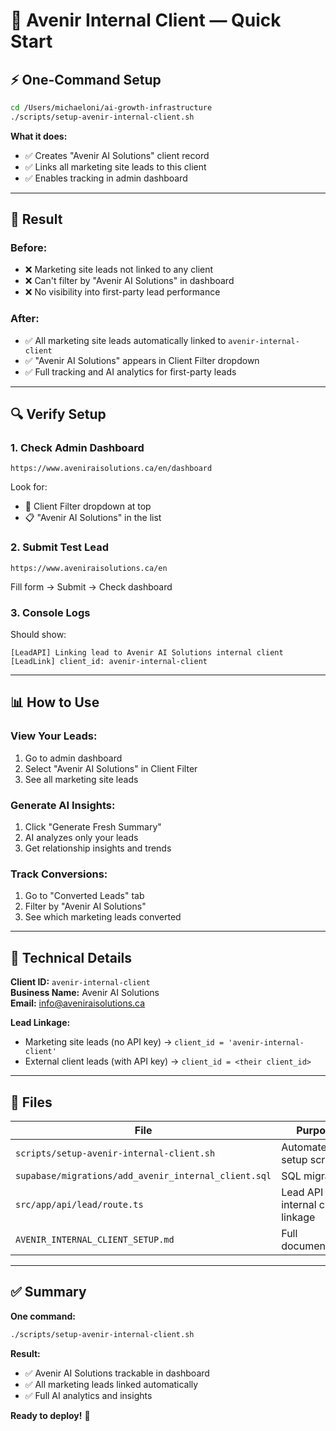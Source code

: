 # 🏢 Avenir Internal Client — Quick Start

## ⚡ One-Command Setup

```bash
cd /Users/michaeloni/ai-growth-infrastructure
./scripts/setup-avenir-internal-client.sh
```

**What it does:**
- ✅ Creates "Avenir AI Solutions" client record
- ✅ Links all marketing site leads to this client
- ✅ Enables tracking in admin dashboard

---

## 🎯 Result

### **Before:**
- ❌ Marketing site leads not linked to any client
- ❌ Can't filter by "Avenir AI Solutions" in dashboard
- ❌ No visibility into first-party lead performance

### **After:**
- ✅ All marketing site leads automatically linked to `avenir-internal-client`
- ✅ "Avenir AI Solutions" appears in Client Filter dropdown
- ✅ Full tracking and AI analytics for first-party leads

---

## 🔍 Verify Setup

### **1. Check Admin Dashboard**
```
https://www.aveniraisolutions.ca/en/dashboard
```

Look for:
- 🔽 Client Filter dropdown at top
- 📋 "Avenir AI Solutions" in the list

### **2. Submit Test Lead**
```
https://www.aveniraisolutions.ca/en
```

Fill form → Submit → Check dashboard

### **3. Console Logs**
Should show:
```
[LeadAPI] Linking lead to Avenir AI Solutions internal client
[LeadLink] client_id: avenir-internal-client
```

---

## 📊 How to Use

### **View Your Leads:**
1. Go to admin dashboard
2. Select "Avenir AI Solutions" in Client Filter
3. See all marketing site leads

### **Generate AI Insights:**
1. Click "Generate Fresh Summary"
2. AI analyzes only your leads
3. Get relationship insights and trends

### **Track Conversions:**
1. Go to "Converted Leads" tab
2. Filter by "Avenir AI Solutions"
3. See which marketing leads converted

---

## 🔧 Technical Details

**Client ID:** `avenir-internal-client`  
**Business Name:** Avenir AI Solutions  
**Email:** info@aveniraisolutions.ca  

**Lead Linkage:**
- Marketing site leads (no API key) → `client_id = 'avenir-internal-client'`
- External client leads (with API key) → `client_id = <their client_id>`

---

## 📁 Files

| File | Purpose |
|------|---------|
| `scripts/setup-avenir-internal-client.sh` | Automated setup script |
| `supabase/migrations/add_avenir_internal_client.sql` | SQL migration |
| `src/app/api/lead/route.ts` | Lead API with internal client linkage |
| `AVENIR_INTERNAL_CLIENT_SETUP.md` | Full documentation |

---

## ✅ Summary

**One command:**
```bash
./scripts/setup-avenir-internal-client.sh
```

**Result:**
- ✅ Avenir AI Solutions trackable in dashboard
- ✅ All marketing leads linked automatically
- ✅ Full AI analytics and insights

**Ready to deploy!** 🚀


